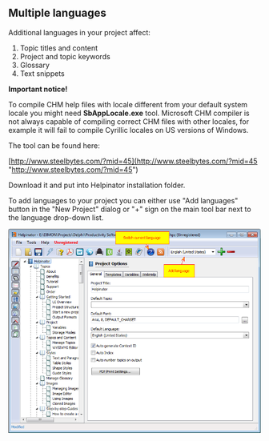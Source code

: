 ## Multiple languages

Additional languages in your project affect:


1. Topic titles and content
2. Project and topic keywords
3. Glossary
4. Text snippets


**Important notice!**


To compile CHM help files with locale different from your default system locale you might need  **SbAppLocale.exe**  tool. Microsoft CHM compiler is not always capable of compiling correct CHM files with other locales, for example it will fail to compile Cyrillic locales on US versions of Windows. 


The tool can be found here:


[http://www.steelbytes.com/?mid=45](http://www.steelbytes.com/?mid=45 "http://www.steelbytes.com/?mid=45")


Download it and put into Helpinator installation folder.


To add languages to your project you can either use "Add languages" button in the "New Project" dialog or "+" sign on the main tool bar next to the language drop-down list.


![addlangtoolbar.png](images/addlangtoolbar.png "addlangtoolbar.png")

